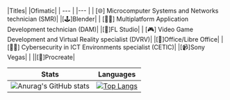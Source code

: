 |Titles| |Ofimatic|
| --- | |--- |
| [🌐] Microcomputer Systems and Networks technician (SMR)| |[🕹]Blender|
| [👨‍💻] Multiplatform Application Development technician (DAM)| |[🎵]FL Studio|
| [🎮] Video Game Development and Virtual Reality specialist (DVRV)| |[📄]Office/Libre Office|
| [🕵️‍♂️] Cybersecurity in ICT Environments specialist (CETIC)| |[📹]Sony Vegas|
| ||[🎨]Procreate|

|Stats| Languages|
| --- | --- |
|![Anurag's GitHub stats](https://github-readme-stats.vercel.app/api?username=DevEzro&show_icons=true&theme=cobalt)|[![Top Langs](https://github-readme-stats.vercel.app/api/top-langs/?username=DevEzro&layout=compact&count_private=true&theme=radical)](https://github.com/anuraghazra/github-readme-stats)|
<!--
**DevEzro/DevEzro** is a ✨ _special_ ✨ repository because its `README.md` (this file) appears on your GitHub profile.

Here are some ideas to get you started:

- 🔭 I’m currently working on ...
- 🌱 I’m currently learning ...
- 👯 I’m looking to collaborate on ...
- 🤔 I’m looking for help with ...
- 💬 Ask me about ...
- 📫 How to reach me: ...
- 😄 Pronouns: ...
- ⚡ Fun fact: ...
-->
